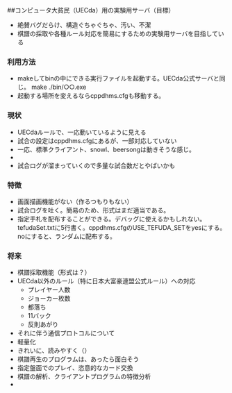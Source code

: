 ##コンピュータ大貧民（UECda）用の実験用サーバ（目標）
* 絶賛バグだらけ、構造ぐちゃぐちゃ、汚い、不潔
* 棋譜の採取や各種ルール対応を簡易にするための実験用サーバを目指している

### 利用方法
* makeしてbinの中にできる実行ファイルを起動する。UECda公式サーバと同じ。
    make
    ./bin/○○.exe
* 起動する場所を変えるならcppdhms.cfgも移動する。

### 現状
* UECdaルールで、一応動いているように見える
* 試合の設定はcppdhms.cfgにあるが、一部対応していない
* 一応、標準クライアント、snowl、beersongは動きそうな感じ。
* 
* 試合ログが溜まっていくので多量な試合数だとやばいかも

### 特徴
* 画面描画機能がない（作るつもりもない）
* 試合ログを吐く。簡易のため、形式はまだ適当である。
* 指定手札を配布することができる。デバッグに使えるかもしれない。tefudaSet.txtに5行書く。cppdhms.cfgのUSE_TEFUDA_SETをyesにする。noにすると、ランダムに配布する。

### 将来
* 棋譜採取機能（形式は？）
* UECda以外のルール（特に日本大富豪連盟公式ルール）への対応
	* プレイヤー人数
	* ジョーカー枚数
	* 都落ち
	* 11バック
	* 反則あがり
* それに伴う通信プロトコルについて
* 軽量化
* きれいに、読みやすく（）
* 棋譜再生のプログラムは、あったら面白そう
* 指定盤面でのプレイ、恣意的なカード交換
* 棋譜の解析、クライアントプログラムの特徴分析
* 